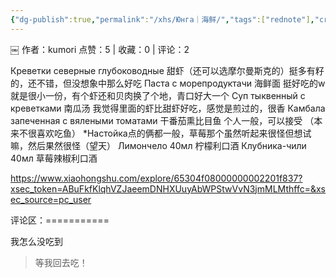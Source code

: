```yaml
---
{"dg-publish":true,"permalink":"/xhs/Юнга｜海鲜/","tags":["rednote"],"created":"2025-03-17T18:32:23.089+08:00","updated":"2025-03-17T21:33:51.469+08:00"}
---
```


￼
作者：kumori
点赞：5   |   收藏：0   |   评论：2

Креветки северные глубоководные 甜虾（还可以选摩尔曼斯克的）挺多有籽的，还不错，但没想象中那么好吃
Паста с морепродуктачи 海鲜面 挺好吃的w就是很小一份，有个虾还和贝肉换了个地，青口好大一个
Суп тыквенный с креветками 南瓜汤 我觉得里面的虾比甜虾好吃，感觉是煎过的，很香
Камбала запеченная с вялеными томатами 干番茄熏比目鱼 个人一般，可以接受 （本来不很喜欢吃鱼）
*Настойка点的俩都一般，草莓那个虽然听起来很怪但想试嘛，然后果然很怪（望天）
Лимончело 40мл 柠檬利口酒
Клубника-чили 40мл 草莓辣椒利口酒

https://www.xiaohongshu.com/explore/65304f08000000002201f837?xsec_token=ABuFkfKlqhVZJaeemDNHXUuyAbWPStwVvN3jmMLMthffc=&xsec_source=pc_user

评论区：===========

我怎么没吃到

> 等我回去吃！